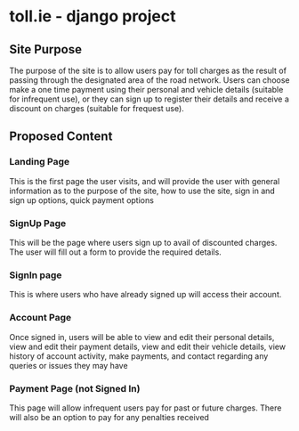# toll.ie - django project 

## Site Purpose
The purpose of the site is to allow users pay for toll charges as the result of passing through the designated area of the road network.
Users can choose make a one time payment using their personal and vehicle details (suitable for infrequent use), or they can sign up to register their details and receive a discount on charges (suitable for frequest use).

## Proposed Content
### Landing Page
This is the first page the user visits, and will provide the user with general information as to the purpose of the site, how to use the site, sign in and sign up options, quick payment options

### SignUp Page
This will be the page where users sign up to avail of discounted charges. The user will fill out a form to provide the required details.

### SignIn page
This is where users who have already signed up will access their account.

### Account Page
Once signed in, users will be able to view and edit their personal details, view and edit their payment details, view and edit their vehicle details, view history of account activity, make payments, and contact regarding any queries or issues they may have

### Payment Page (not Signed In)
This page will allow infrequent users pay for past or future charges. There will also be an option to pay for any penalties received
